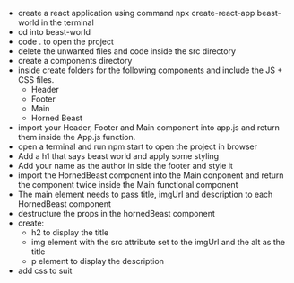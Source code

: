 - create a react application using command npx create-react-app beast-world in the terminal
- cd into beast-world
- code . to open the project
- delete the unwanted files and code inside the src directory
- create a components directory
- inside create folders for the following components and include the JS + CSS files.
  - Header
  - Footer
  - Main
  - Horned Beast
- import your Header, Footer and Main component into app.js and return them inside the App.js function.
- open a terminal and run npm start to open the project in browser
- Add a h1 that says beast world and apply some styling
- Add your name as the author in side the footer and style it
- import the HornedBeast component into the Main conponent and return the component twice inside the Main functional component
- The main element needs to pass title, imgUrl and description to each HornedBeast component
- destructure the props in the hornedBeast component
- create:
  - h2 to display the title
  - img element with the src attribute set to the imgUrl and the alt as the title
  - p element to display the description
- add css to suit

